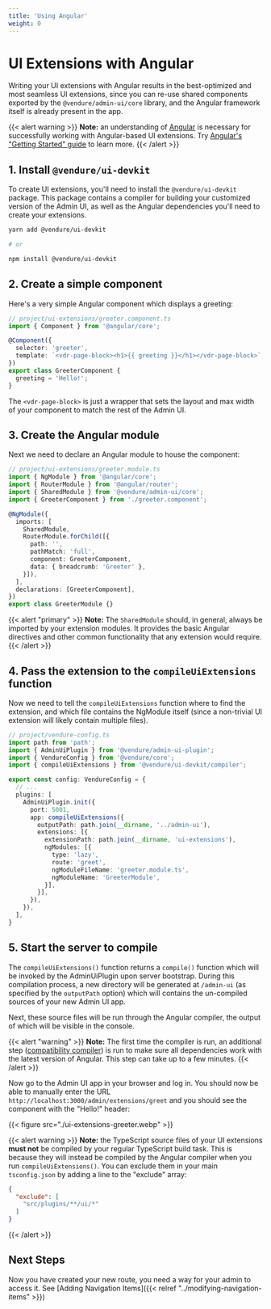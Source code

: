 ```yaml
---
title: 'Using Angular'
weight: 0
---
```


# UI Extensions with Angular

Writing your UI extensions with Angular results in the best-optimized and most seamless UI extensions, since you can re-use shared components exported by the `@vendure/admin-ui/core` library, and the Angular framework itself is already present in the app.

{{< alert warning >}}
**Note:** an understanding of [Angular](https://angular.io/) is necessary for successfully working with Angular-based UI extensions. Try [Angular's "Getting Started" guide](https://angular.io/start) to learn more.
{{< /alert >}}

## 1. Install `@vendure/ui-devkit`

To create UI extensions, you'll need to install the `@vendure/ui-devkit` package. This package contains a compiler for building your customized version of the Admin UI, as well as the Angular dependencies you'll need to create your extensions.

```bash
yarn add @vendure/ui-devkit

# or

npm install @vendure/ui-devkit
```

## 2. Create a simple component

Here's a very simple Angular component which displays a greeting:

```ts
// project/ui-extensions/greeter.component.ts
import { Component } from '@angular/core';

@Component({
  selector: 'greeter',
  template: `<vdr-page-block><h1>{{ greeting }}</h1></vdr-page-block>`,
})
export class GreeterComponent {
  greeting = 'Hello!';
}
```

The `<vdr-page-block>` is just a wrapper that sets the layout and max width of your component to match the rest of the Admin UI.

## 3. Create the Angular module

Next we need to declare an Angular module to house the component:

```ts
// project/ui-extensions/greeter.module.ts
import { NgModule } from '@angular/core';
import { RouterModule } from '@angular/router';
import { SharedModule } from '@vendure/admin-ui/core';
import { GreeterComponent } from './greeter.component';

@NgModule({
  imports: [
    SharedModule,
    RouterModule.forChild([{
      path: '',
      pathMatch: 'full',
      component: GreeterComponent,
      data: { breadcrumb: 'Greeter' },
    }]),
  ],
  declarations: [GreeterComponent],
})
export class GreeterModule {}
```

{{< alert "primary" >}}
**Note:** The `SharedModule` should, in general, always be imported by your extension modules. It provides the basic Angular
directives and other common functionality that any extension would require.
{{< /alert >}}

## 4. Pass the extension to the `compileUiExtensions` function

Now we need to tell the `compileUiExtensions` function where to find the extension, and which file contains the NgModule itself (since a non-trivial UI extension will likely contain multiple files).

```ts
// project/vendure-config.ts
import path from 'path';
import { AdminUiPlugin } from '@vendure/admin-ui-plugin';
import { VendureConfig } from '@vendure/core';
import { compileUiExtensions } from '@vendure/ui-devkit/compiler';

export const config: VendureConfig = {
  // ...
  plugins: [
    AdminUiPlugin.init({
      port: 5001,
      app: compileUiExtensions({
        outputPath: path.join(__dirname, '../admin-ui'),
        extensions: [{
          extensionPath: path.join(__dirname, 'ui-extensions'),
          ngModules: [{
            type: 'lazy',
            route: 'greet',
            ngModuleFileName: 'greeter.module.ts',
            ngModuleName: 'GreeterModule',
          }],
        }],
      }),
    }),
  ],
}
```

## 5. Start the server to compile

The `compileUiExtensions()` function returns a `compile()` function which will be invoked by the AdminUiPlugin upon server bootstrap. During this compilation process, a new directory will be generated at `/admin-ui` (as specified by the `outputPath` option) which will contains the un-compiled sources of your new Admin UI app.

Next, these source files will be run through the Angular compiler, the output of which will be visible in the console.

{{< alert "warning" >}}
**Note:** The first time the compiler is run, an additional step ([compatibility compiler](https://angular.io/guide/ivy#ivy-and-libraries)) is run to make sure all dependencies work with the latest version of Angular. This step can take up to a few minutes.
{{< /alert >}}

Now go to the Admin UI app in your browser and log in. You should now be able to manually enter the URL `http://localhost:3000/admin/extensions/greet` and you should see the component with the "Hello!" header:

{{< figure src="./ui-extensions-greeter.webp" >}}

{{< alert warning >}}
**Note:** the TypeScript source files of your UI extensions **must not** be compiled by your regular TypeScript build task. This is because they will instead be compiled by the Angular compiler when you run `compileUiExtensions()`. You can exclude them in your main `tsconfig.json` by adding a line to the "exclude" array:
```json
{
  "exclude": [
    "src/plugins/**/ui/*"
  ]
}
```
{{< /alert >}}


## Next Steps

Now you have created your new route, you need a way for your admin to access it. See [Adding Navigation Items]({{< relref "../modifying-navigation-items" >}})
